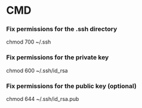 # CMD
### Fix permissions for the .ssh directory
chmod 700 ~/.ssh

### Fix permissions for the private key
chmod 600 ~/.ssh/id_rsa

### Fix permissions for the public key (optional)
chmod 644 ~/.ssh/id_rsa.pub
